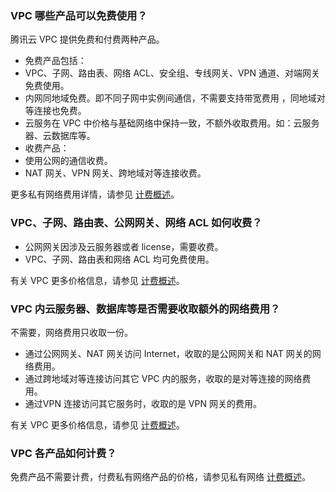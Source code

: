 ### VPC 哪些产品可以免费使用？
腾讯云 VPC 提供免费和付费两种产品。
- 免费产品包括：
 - VPC、子网、路由表、网络 ACL、安全组、专线网关、VPN 通道、对端网关免费使用。
 - 内网同地域免费。即不同子网中实例间通信，不需要支持带宽费用 ，同地域对等连接也免费。
 - 云服务在 VPC 中价格与基础网络中保持一致，不额外收取费用。如：云服务器、云数据库等。
- 收费产品：
 - 使用公网的通信收费。
 - NAT 网关、VPN 网关、跨地域对等连接收费。

更多私有网络费用详情，请参见 [计费概述](https://cloud.tencent.com/document/product/215/20096)。

### VPC、子网、路由表、公网网关、网络 ACL 如何收费？
- 公网网关因涉及云服务器或者 license，需要收费。
- VPC、子网、路由表和网络 ACL 均可免费使用。

有关 VPC 更多价格信息，请参见 [计费概述](https://cloud.tencent.com/document/product/215/20096)。

### VPC 内云服务器、数据库等是否需要收取额外的网络费用？
不需要，网络费用只收取一份。
- 通过公网网关、NAT 网关访问 Internet，收取的是公网网关和 NAT 网关的网络费用。
- 通过跨地域对等连接访问其它 VPC 内的服务，收取的是对等连接的网络费用。
- 通过VPN 连接访问其它服务时，收取的是 VPN 网关的费用。

有关 VPC 更多价格信息，请参见 [计费概述](https://cloud.tencent.com/document/product/215/20096)。

### VPC 各产品如何计费？
免费产品不需要计费，付费私有网络产品的价格，请参见私有网络 [计费概述](https://cloud.tencent.com/document/product/215/20096)。